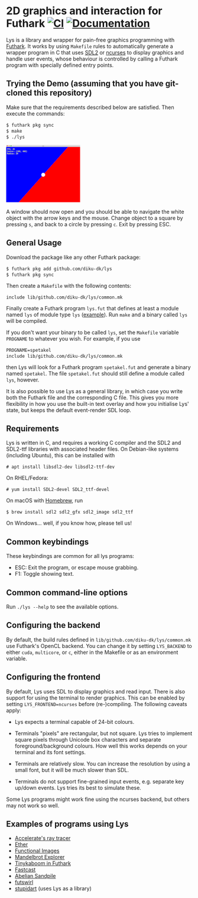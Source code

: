 # 2D graphics and interaction for Futhark [![CI](https://github.com/diku-dk/lys/workflows/CI/badge.svg)](https://github.com/diku-dk/lys/actions) [![Documentation](https://futhark-lang.org/pkgs/github.com/diku-dk/lys/status.svg)](https://futhark-lang.org/pkgs/github.com/diku-dk/lys/latest/)

Lys is a library and wrapper for pain-free graphics programming with
[Futhark](https://futhark-lang.org).  It works by using `Makefile`
rules to automatically generate a wrapper program in C that uses
[SDL2](https://www.libsdl.org/) or
[ncurses](https://invisible-island.net/ncurses) to display graphics
and handle user events, whose behaviour is controlled by calling a
Futhark program with specially defined entry points.

## Trying the Demo (assuming that you have git-cloned this repository)

Make sure that the requirements described below are satisfied. Then
execute the commands:
```
$ futhark pkg sync
$ make
$ ./lys
```
![Lys Window](/lys.png)

A window should now open and you should be able to navigate the white
object with the arrow keys and the mouse.  Change object to a square by
pressing `s`, and back to a circle by pressing `c`.  Exit by pressing
ESC.

## General Usage

Download the package like any other Futhark package:

```
$ futhark pkg add github.com/diku-dk/lys
$ futhark pkg sync
```

Then create a `Makefile` with the following contents:

```make
include lib/github.com/diku-dk/lys/common.mk
```

Finally create a Futhark program `lys.fut` that defines at least a
module named `lys` of module type `lys` ([example](lys.fut)).  Run
`make` and a binary called `lys` will be compiled.

If you don't want your binary to be called `lys`, set the `Makefile`
variable `PROGNAME` to whatever you wish.  For example, if you use

```make
PROGNAME=spetakel
include lib/github.com/diku-dk/lys/common.mk
```

then Lys will look for a Futhark program `spetakel.fut` and generate a
binary named `spetakel`.  The file `spetakel.fut` should still define
a module called `lys`, however.

It is also possible to use Lys as a general library, in which case you
write both the Futhark file and the corresponding C file.  This gives
you more flexibility in how you use the built-in text overlay and how
you initialise Lys' state, but keeps the default event-render SDL loop.

## Requirements

Lys is written in C, and requires a working C compiler and the SDL2
and SDL2-ttf libraries with associated header files.  On Debian-like
systems (including Ubuntu), this can be installed with

```
# apt install libsdl2-dev libsdl2-ttf-dev
```

On RHEL/Fedora:

```
# yum install SDL2-devel SDL2_ttf-devel
```

On macOS with [Homebrew](https://brew.sh), run

```
$ brew install sdl2 sdl2_gfx sdl2_image sdl2_ttf
```

On Windows... well, if you know how, please tell us!

## Common keybindings

These keybindings are common for all lys programs:

  + ESC: Exit the program, or escape mouse grabbing.
  + F1: Toggle showing text.

## Common command-line options

Run `./lys --help` to see the available options.

## Configuring the backend

By default, the build rules defined in
`lib/github.com/diku-dk/lys/common.mk` use Futhark's OpenCL backend.
You can change it by setting `LYS_BACKEND` to either `cuda`,
`multicore`, or `c`, either in the Makefile or as an environment
variable.

## Configuring the frontend

By default, Lys uses SDL to display graphics and read input.  There is
also support for using the terminal to render graphics.  This can be
enabled by setting `LYS_FRONTEND=ncurses` before (re-)compiling.  The
following caveats apply:

* Lys expects a terminal capable of 24-bit colours.

* Terminals "pixels" are rectangular, but not square.  Lys tries to
  implement square pixels through Unicode box characters and separate
  foreground/background colours.  How well this works depends on your
  terminal and its font settings.

* Terminals are relatively slow.  You can increase the resolution by
  using a small font, but it will be much slower than SDL.

* Terminals do not support fine-grained input events, e.g. separate
  key up/down events.  Lys tries its best to simulate these.

Some Lys programs might work fine using the ncurses backend, but
others may not work so well.

## Examples of programs using Lys

* [Accelerate's ray tracer](https://github.com/diku-dk/futhark-benchmarks/tree/master/accelerate/ray)
* [Ether](https://github.com/nqpz/ether)
* [Functional Images](https://github.com/diku-dk/futhark-benchmarks/tree/master/misc/functional-images)
* [Mandelbrot Explorer](https://github.com/diku-dk/futhark-benchmarks/tree/master/accelerate/mandelbrot)
* [Tinykaboom in Futhark](https://github.com/athas/tinykaboom)
* [Fastcast](https://github.com/nqpz/fastcast)
* [Abelian Sandpile](https://github.com/athas/abelian-sandpile)
* [futswirl](https://github.com/nqpz/futswirl)
* [stupidart](https://github.com/nqpz/stupidart) (uses Lys as a library)
